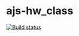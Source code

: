 # ajs-hw_class
[![Build status](https://ci.appveyor.com/api/projects/status/ah8o430et6imeqp1?svg=true)](https://ci.appveyor.com/project/AnnVasilyeva/ajs-hw-class)